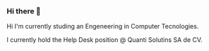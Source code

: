### Hi there 👋

Hi I'm currently studing an Engeneering in Computer Tecnologies.

I currently hold the Help Desk position @ Quanti Solutins SA de CV.

<!--
**ZhuKhaFlu/ZhuKhaFlu** is a ✨ _special_ ✨ repository because its `README.md` (this file) appears on your GitHub profile.

Here are some ideas to get you started:

- 🔭 I’m currently working on ...
- 🌱 I’m currently learning ...
- 👯 I’m looking to collaborate on ...
- 🤔 I’m looking for help with ...
- 💬 Ask me about ...
- 📫 How to reach me: ...
- 😄 Pronouns: ...
- ⚡ Fun fact: ...
-->
